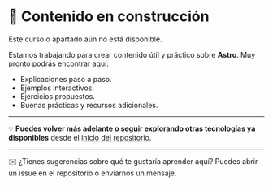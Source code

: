 # 🚧 Contenido en construcción

Este curso o apartado aún no está disponible.

Estamos trabajando para crear contenido útil y práctico sobre **Astro**. Muy pronto podrás encontrar aquí:

- Explicaciones paso a paso.
- Ejemplos interactivos.
- Ejercicios propuestos.
- Buenas prácticas y recursos adicionales.

---

💡 **Puedes volver más adelante o seguir explorando otras tecnologías ya disponibles** desde el [inicio del repositorio](../README.md).

---

✉️ ¿Tienes sugerencias sobre qué te gustaría aprender aquí? Puedes abrir un issue en el repositorio o enviarnos un mensaje.
